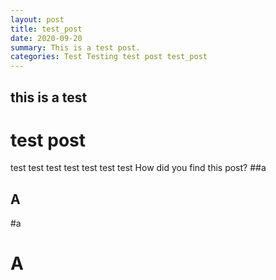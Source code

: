 ```yaml
---
layout: post
title: test_post
date: 2020-09-20
summary: This is a test post.
categories: Test Testing test post test_post
---
```


## this is a test
# test post
test test test test test test test
How did you find this post?
##a
## A
#a
# A
